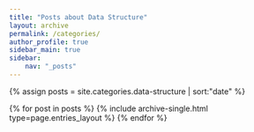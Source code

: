 ```yaml
---
title: "Posts about Data Structure"
layout: archive
permalink: /categories/
author_profile: true
sidebar_main: true
sidebar:
    nav: "_posts"
---
```


{% assign posts = site.categories.data-structure | sort:"date" %}

{% for post in posts %}
  {% include archive-single.html type=page.entries_layout %}
{% endfor %}
